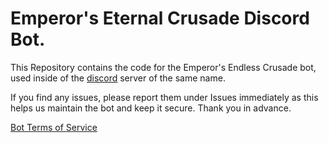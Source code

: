 # Emperor's Eternal Crusade Discord Bot.
This Repository contains the code for the Emperor's Endless Crusade bot, used inside of the [discord](https://discord.gg/c63NrTSvRz) server of the same name.

If you find any issues, please report them under Issues immediately as this helps us maintain the bot and keep it secure. Thank you in advance.

[Bot Terms of Service](https://github.com/Geek-x104/EEC_Bot/wiki/Terms-of-Service)
